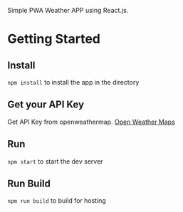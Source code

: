 Simple PWA Weather APP using React.js.
# Getting Started

## Install
`npm install` to install the app in the directory

## Get your API Key
Get API Key from openweathermap.
<a href="https://openweathermap.org/">Open Weather Maps</a>

## Run
`npm start` to start the dev server

## Run Build 
`npm run build` to build for hosting
